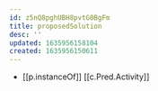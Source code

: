 ```yaml
---
id: z5nQ8pghUBH8pvtG0BgFm
title: proposedSolution
desc: ''
updated: 1635956158104
created: 1635956150611
---
```





- [[p.instanceOf]] [[c.Pred.Activity]]
